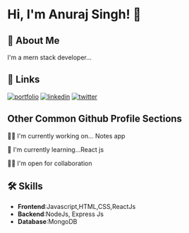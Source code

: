 
# Hi, I'm Anuraj Singh! 👋


## 🚀 About Me
I'm a mern stack developer...


## 🔗 Links
[![portfolio](https://img.shields.io/badge/my_portfolio-000?style=for-the-badge&logo=ko-fi&logoColor=white)](https://katherineoelsner.com/)
[![linkedin](https://img.shields.io/badge/linkedin-0A66C2?style=for-the-badge&logo=linkedin&logoColor=white)](https://www.linkedin.com/in/anuraj-singh416)
[![twitter](https://img.shields.io/badge/twitter-1DA1F2?style=for-the-badge&logo=twitter&logoColor=white)](https://twitter.com/Anuraj_Singh416)


## Other Common Github Profile Sections
👩‍💻 I'm currently working on... Notes app

🧠 I'm currently learning...React js

👯‍♀️ I'm open for collaboration 




## 🛠 Skills
- **Frontend**:Javascript,HTML,CSS,ReactJs
- **Backend**:NodeJs, Express Js
- **Database**:MongoDB 


